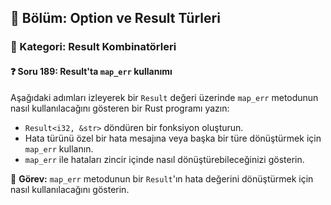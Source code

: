 ## 📘 Bölüm: Option ve Result Türleri  
### 🔹 Kategori: Result Kombinatörleri  
#### ❓ Soru 189: Result'ta `map_err` kullanımı

Aşağıdaki adımları izleyerek bir `Result` değeri üzerinde `map_err` metodunun nasıl kullanılacağını gösteren bir Rust programı yazın:

- `Result<i32, &str>` döndüren bir fonksiyon oluşturun.
- Hata türünü özel bir hata mesajına veya başka bir türe dönüştürmek için `map_err` kullanın.
- `map_err` ile hataları zincir içinde nasıl dönüştürebileceğinizi gösterin.

🔧 **Görev:** `map_err` metodunun bir `Result`'ın hata değerini dönüştürmek için nasıl kullanılacağını gösterin.
